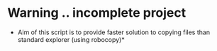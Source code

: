 # Warning .. incomplete project 
* Aim of this script is to provide faster solution to copying files than standard explorer (using robocopy)*
